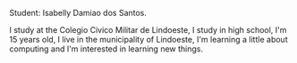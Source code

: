 Student: Isabelly Damiao dos Santos.

I study at the Colegio Civico Militar de Lindoeste, I study in high school, I'm 15 years old, I live in the municipality of Lindoeste, I'm learning a little about computing and I'm interested in learning new things.
